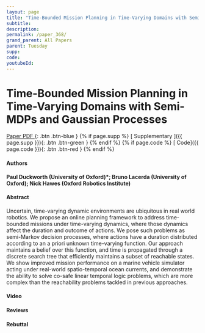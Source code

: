 ```yaml
---
layout: page
title: "Time-Bounded Mission Planning in Time-Varying Domains with Semi-MDPs and Gaussian Processes"
subtitle: 
description:
permalink: /paper_368/
grand_parent: All Papers
parent: Tuesday
supp: 
code: 
youtubeId: 
---
```


# Time-Bounded Mission Planning in Time-Varying Domains with Semi-MDPs and Gaussian Processes

[<i class="fa fa-file-text-o" aria-hidden="true"></i> Paper PDF ](https://drive.google.com/file/d/1UlA5pxn6hE2zGdkCGnP25jxPVx-GhplA/view){: .btn .btn-blue } {% if page.supp %} [<i class="fa fa-file-text-o" aria-hidden="true"></i> Supplementary ]({{ page.supp }}){: .btn .btn-green } {% endif %} {% if page.code %} [<i class="fa fa-github" aria-hidden="true"></i> Code]({{ page.code }}){: .btn .btn-red }
{% endif %}

#### Authors
**Paul Duckworth (University of Oxford)*; Bruno Lacerda (University of Oxford); Nick Hawes (Oxford Robotics Institute)**

#### Abstract
Uncertain, time-varying dynamic environments are ubiquitous in real world robotics. We propose an online planning framework to address time-bounded missions under time-varying dynamics, where those dynamics affect the duration and outcome of actions. We pose such problems as semi-Markov decision processes, where actions have a duration distributed according to an a priori unknown time-varying function. Our approach maintains a belief over this function, and time is propagated through a discrete search tree that efficiently maintains a subset of reachable states. We show improved mission performance on a marine vehicle simulator acting under real-world spatio-temporal ocean currents, and demonstrate the ability to solve co-safe linear temporal logic problems, which are more complex than the reachability problems tackled in previous approaches.

#### Video 

#### Reviews

#### Rebuttal
